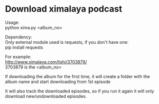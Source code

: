 # Download ximalaya podcast

Usage:  
python xima.py <album_no>

Dependency:  
Only external module used is requests, if you don't have one:  
pip install requests

For example:  
http://www.ximalaya.com/lishi/3703879/  
3703879 is the <album_no>

If downloading the album for the first time, it will create a folder with the album name and start downloading from 1st episode  

It will also track the downloaded episodes, so if you run it again it will only download new/undownloaded episodes.
